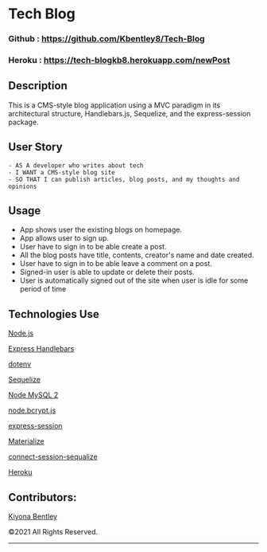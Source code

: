 # Tech Blog


### Github : https://github.com/Kbentley8/Tech-Blog

### Heroku : https://tech-blogkb8.herokuapp.com/newPost

## Description
This is a  CMS-style blog application using a MVC paradigm in its architectural structure, Handlebars.js, Sequelize, and the express-session package.


## User Story
```
- AS A developer who writes about tech
- I WANT a CMS-style blog site
- SO THAT I can publish articles, blog posts, and my thoughts and opinions
```

## Usage
- App shows user the existing blogs on homepage.
- App allows user to sign up.
- User have to sign in to be able create a post.
- All the blog posts have title, contents, creator's name and date created.
- User have to sign in to be able leave a comment on a post.
- Signed-in user is able to update or delete their posts.
- User is automatically signed out of the site when user is idle for some period of time



## Technologies Use
<p><a href="https://nodejs.org/">Node.js</a></p>
<p><a href="https://www.npmjs.com/package/express-handlebars">Express Handlebars</a></p>
<p><a href="https://www.npmjs.com/package/dotenv">dotenv</a></p>
<p><a href="https://www.npmjs.com/package/sequelize">Sequelize</a></p>
<p><a href="https://www.npmjs.com/package/mysql2">Node MySQL 2</a></p>
<p><a href="https://www.npmjs.com/package/bcrypt">node.bcrypt.js</a></p>
<p><a href="https://www.npmjs.com/package/express-session">express-session</a></p>
<p><a href="https://materializecss.com/">Materialize</a></p>
<p><a href="https://www.npmjs.com/package/connect-session-sequelize">connect-session-sequalize</a></p>
<p><a href="https://www.heroku.com/">Heroku</a></p>


## Contributors:
[Kiyona Bentley]()



©2021 All Rights Reserved.
- - -